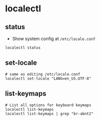 # localectl

## status

- Show system config at `/etc/locale.conf`

```shell
localectl status
```

## set-locale

```shell
# same as editing /etc/locale.conf
localectl set-locale "LANG=en_US.UTF-8"
```

## list-keymaps

```shell
# List all options for keyboard keymaps
localectl list-keymaps
localectl list-keymaps | grep "br-abnt2"
```
